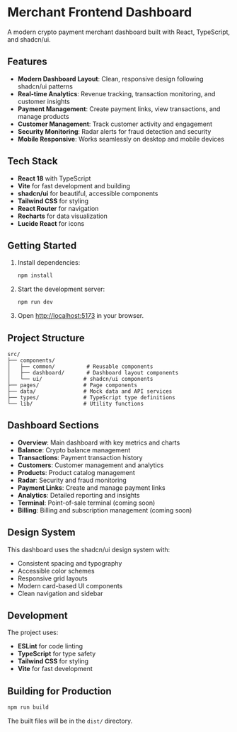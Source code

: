 # Merchant Frontend Dashboard

A modern crypto payment merchant dashboard built with React, TypeScript, and shadcn/ui.

## Features

- **Modern Dashboard Layout**: Clean, responsive design following shadcn/ui patterns
- **Real-time Analytics**: Revenue tracking, transaction monitoring, and customer insights
- **Payment Management**: Create payment links, view transactions, and manage products
- **Customer Management**: Track customer activity and engagement
- **Security Monitoring**: Radar alerts for fraud detection and security
- **Mobile Responsive**: Works seamlessly on desktop and mobile devices

## Tech Stack

- **React 18** with TypeScript
- **Vite** for fast development and building
- **shadcn/ui** for beautiful, accessible components
- **Tailwind CSS** for styling
- **React Router** for navigation
- **Recharts** for data visualization
- **Lucide React** for icons

## Getting Started

1. Install dependencies:
   ```bash
   npm install
   ```

2. Start the development server:
   ```bash
   npm run dev
   ```

3. Open [http://localhost:5173](http://localhost:5173) in your browser.

## Project Structure

```
src/
├── components/
│   ├── common/          # Reusable components
│   ├── dashboard/       # Dashboard layout components
│   └── ui/             # shadcn/ui components
├── pages/              # Page components
├── data/               # Mock data and API services
├── types/              # TypeScript type definitions
└── lib/                # Utility functions
```

## Dashboard Sections

- **Overview**: Main dashboard with key metrics and charts
- **Balance**: Crypto balance management
- **Transactions**: Payment transaction history
- **Customers**: Customer management and analytics
- **Products**: Product catalog management
- **Radar**: Security and fraud monitoring
- **Payment Links**: Create and manage payment links
- **Analytics**: Detailed reporting and insights
- **Terminal**: Point-of-sale terminal (coming soon)
- **Billing**: Billing and subscription management (coming soon)

## Design System

This dashboard uses the shadcn/ui design system with:
- Consistent spacing and typography
- Accessible color schemes
- Responsive grid layouts
- Modern card-based UI components
- Clean navigation and sidebar

## Development

The project uses:
- **ESLint** for code linting
- **TypeScript** for type safety
- **Tailwind CSS** for styling
- **Vite** for fast development

## Building for Production

```bash
npm run build
```

The built files will be in the `dist/` directory.
